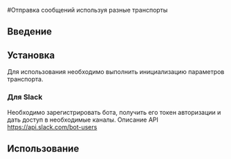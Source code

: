 ﻿#Отправка сообщений используя разные транспорты

## Введение

## Установка
Для использования необходимо выполнить инициализацию параметров транспорта.
### Для Slack
Необходимо зарегистрировать бота, получить его токен авторизации и дать доступ в необходимые каналы.
Описание API https://api.slack.com/bot-users 
 
## Использование

  

